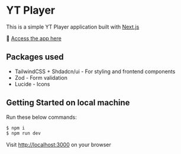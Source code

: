 # YT Player

This is a simple YT Player application built with [Next.js](https://nextjs.org)

🔗 [Access the app here](https://yt-player.up.railway.app/)

## Packages used

-   TailwindCSS + Shdadcn/ui - For styling and frontend components
-   Zod - Form validation
-   Lucide - Icons

## Getting Started on local machine

Run these below commands:

```bash
$ npm i
$ npm run dev
```

Visit [http://localhost:3000](http://localhost:3000) on your browser
